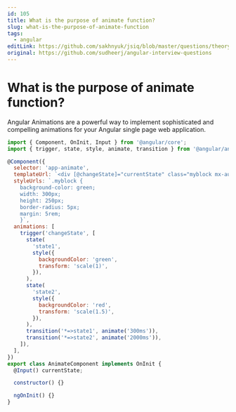 ```yaml
---
id: 105
title: What is the purpose of animate function?
slug: what-is-the-purpose-of-animate-function
tags:
  - angular
editLink: https://github.com/sakhnyuk/jsiq/blob/master/questions/theory/angular/105.md
original: https://github.com/sudheerj/angular-interview-questions
---
```


# What is the purpose of animate function?

Angular Animations are a powerful way to implement sophisticated and compelling animations for your Angular single page web application.

```javascript
import { Component, OnInit, Input } from '@angular/core';
import { trigger, state, style, animate, transition } from '@angular/animations';

@Component({
  selector: 'app-animate',
  templateUrl: `<div [@changeState]="currentState" class="myblock mx-auto"></div>`,
  styleUrls: `.myblock {
    background-color: green;
    width: 300px;
    height: 250px;
    border-radius: 5px;
    margin: 5rem;
    }`,
  animations: [
    trigger('changeState', [
      state(
        'state1',
        style({
          backgroundColor: 'green',
          transform: 'scale(1)',
        }),
      ),
      state(
        'state2',
        style({
          backgroundColor: 'red',
          transform: 'scale(1.5)',
        }),
      ),
      transition('*=>state1', animate('300ms')),
      transition('*=>state2', animate('2000ms')),
    ]),
  ],
})
export class AnimateComponent implements OnInit {
  @Input() currentState;

  constructor() {}

  ngOnInit() {}
}
```